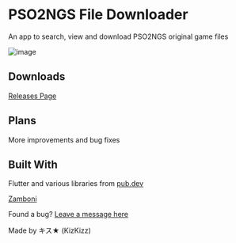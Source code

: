 # PSO2NGS File Downloader
An app to search, view and download PSO2NGS original game files

![image](https://github.com/KizKizz/pso2ngs_file_downloader/assets/101075148/ed121015-16fa-40bc-9bb2-936b9793bd51)

## Downloads
[Releases Page](https://github.com/KizKizz/pso2ngs_file_downloader/releases)

## Plans
More improvements and bug fixes

## Built With

Flutter and various libraries from [pub.dev](https://pub.dev/packages)

[Zamboni](https://github.com/Shadowth117/Zamboni)

Found a bug? [Leave a message here](https://github.com/KizKizz/pso2ngs_file_downloader/issues)

Made by キス★ (KizKizz)
